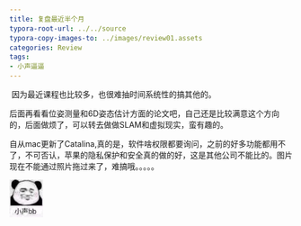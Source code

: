 ```yaml
---
title: 复盘最近半个月
typora-root-url: ../../source
typora-copy-images-to: ../images/review01.assets
categories: Review
tags:
- 小声逼逼
---
```


​		因为最近课程也比较多，也很难抽时间系统性的搞其他的。

​		后面再看看位姿测量和6D姿态估计方面的论文吧，自己还是比较满意这个方向的，后面做烦了，可以转去做做SLAM和虚拟现实，蛮有趣的。

​		自从mac更新了Catalina,真的是，软件啥权限都要询问，之前的好多功能都用不了，不可否认，苹果的隐私保护和安全真的做的好，这是其他公司不能比的。图片现在不能通过照片拖过来了，难搞哦。。。。。

<img src="/images/review01.assets/IMG_2362.jpeg" alt="IMG_2362" style="zoom: 67%;" />